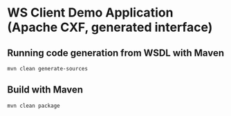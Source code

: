 # WS Client Demo Application (Apache CXF, generated interface)

## Running code generation from WSDL with Maven

    mvn clean generate-sources

## Build with Maven

    mvn clean package
